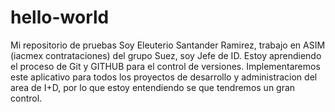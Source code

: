 # hello-world
Mi repositorio de pruebas
Soy Eleuterio Santander Ramirez, trabajo en ASIM (iacmex contrataciones) del grupo Suez, soy Jefe de ID.
Estoy aprendiendo  el proceso de Git y GITHUB para el control de versiones.
 Implementaremos este aplicativo para todos los proyectos de desarrollo y administracion del area de I+D, 
por lo que estoy entendiendo se que tendremos un gran control.
